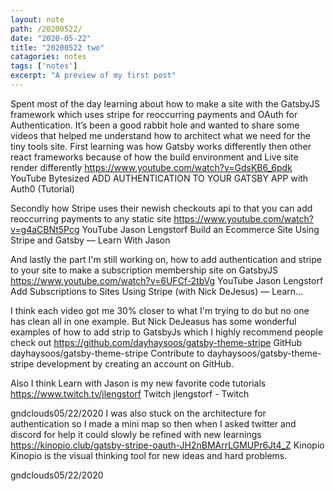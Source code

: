 ```yaml
---
layout: note
path: /20200522/
date: "2020-05-22"
title: "20200522 two"
catagories: notes
tags: ['notes']
excerpt: "A preview of my first post"
---
```



Spent most of the day learning about how to make a site with the GatsbyJS framework which uses stripe for reoccurring payments and OAuth for Authentication. It’s been a good rabbit hole and wanted to share some videos that helped me understand how to architect what we need for the tiny tools site.
First learning was how Gatsby works differently then other react frameworks because of how the build environment and Live site render differently https://www.youtube.com/watch?v=GdsKB6_6pdk
YouTube
Bytesized
ADD AUTHENTICATION TO YOUR GATSBY APP with Auth0 (Tutorial)

Secondly how Stripe uses their newish checkouts api to that you can add reoccurring  payments to any static site https://www.youtube.com/watch?v=g4aCBNt5Pcg
YouTube
Jason Lengstorf
Build an Ecommerce Site Using Stripe and Gatsby — Learn With Jason

And lastly the part I'm still working on, how to add authentication and stripe to your site to make a subscription membership site on GatsbyJS https://www.youtube.com/watch?v=6UFCf-2tbVg
YouTube
Jason Lengstorf
Add Subscriptions to Sites Using Stripe (with Nick DeJesus) — Learn...

I think each video got me 30% closer to what I'm trying to do but no one has clean all in one example. But Nick DeJeasus has some wonderful examples of how to add strip to GatsbyJs which I highly recommend people check out https://github.com/dayhaysoos/gatsby-theme-stripe
GitHub
dayhaysoos/gatsby-theme-stripe
Contribute to dayhaysoos/gatsby-theme-stripe development by creating an account on GitHub.

Also I think Learn with Jason is my new favorite code tutorials https://www.twitch.tv/jlengstorf
Twitch
jlengstorf - Twitch

gndclouds05/22/2020
I was also stuck on the architecture for authentication so I made a mini map so then when I asked twitter and discord for help it could slowly be refined with new learnings https://kinopio.club/gatsby-stripe-oauth-JH2nBMArrLGMUPr6Jt4_Z
Kinopio
Kinopio is the visual thinking tool for new ideas and hard problems.

gndclouds05/22/2020
